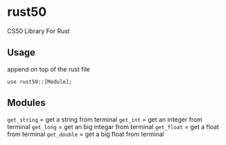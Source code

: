 # rust50
CS50 Library For Rust

## Usage
append on top of the rust file

`use rust50::[Module];`

## Modules
`get_string` = get a string from terminal
`get_int` = get an integer from terminal
`get_long` = get an big integar from terminal
`get_float` = get a float from terminal
`get_double` = get a big float from terminal